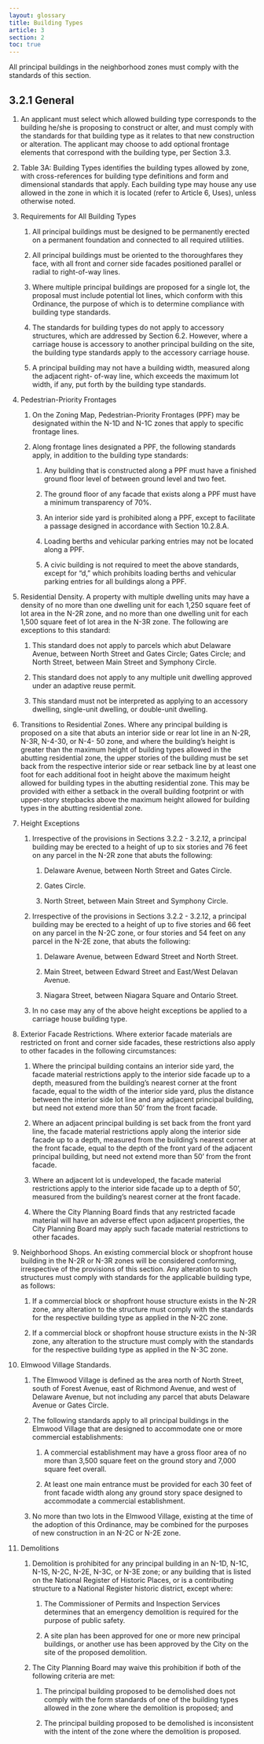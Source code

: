 ```yaml
---
layout: glossary
title: Building Types
article: 3
section: 2
toc: true
---
```


All principal buildings in the neighborhood zones must comply with the standards of this section.

## 3.2.1 General

1. An applicant must select which allowed building type corresponds to the building he/she is proposing to construct or alter, and must comply with the standards for that building type as it relates to that new construction or alteration. The applicant may choose to add optional frontage elements that correspond with the building type, per Section 3.3.

2. Table 3A: Building Types identifies the building types allowed by zone, with cross-references for building type definitions and form and dimensional standards that apply. Each building type may house any use allowed in the zone in which it is located (refer to Article 6, Uses), unless otherwise noted.

3. Requirements for All Building Types

   1. All principal buildings must be designed to be permanently erected on a permanent foundation and connected to all required utilities.

   2. All principal buildings must be oriented to the thoroughfares they face, with all front and corner side facades positioned parallel or radial to right-of-way lines.

   3. Where multiple principal buildings are proposed for a single lot, the proposal must include potential lot lines, which conform with this Ordinance, the purpose of which is to determine compliance with building type standards.

   4. The standards for building types do not apply to accessory structures, which are addressed by Section 6.2. However, where a carriage house is accessory to another principal building on the site, the building type standards apply to the accessory carriage house.

   5. A principal building may not have a building width, measured along the adjacent right- of-way line, which exceeds the maximum lot width, if any, put forth by the building type standards.

4. Pedestrian-Priority Frontages

   1. On the Zoning Map, Pedestrian-Priority Frontages (PPF) may be designated within the N-1D and N-1C zones that apply to specific frontage lines.

   2. Along frontage lines designated a PPF, the following standards apply, in addition to the building type standards:

      1. Any building that is constructed along a PPF must have a finished ground floor level of between ground level and two feet.

      2. The ground floor of any facade that exists along a PPF must have a minimum transparency of 70%.

      3. An interior side yard is prohibited along a PPF, except to facilitate a passage designed in accordance with Section 10.2.8.A.

      4. Loading berths and vehicular parking entries may not be located along a PPF.

      5. A civic building is not required to meet the above standards, except for “d,” which prohibits loading berths and vehicular parking entries for all buildings along a PPF.

5. Residential Density. A property with multiple dwelling units may have a density of no more than one dwelling unit for each 1,250 square feet of lot area in the N-2R zone, and no more than one dwelling unit for each 1,500 square feet of lot area in the N-3R zone. The following are exceptions to this standard:

   1. This standard does not apply to parcels which abut Delaware Avenue, between North Street and Gates Circle; Gates Circle; and North Street, between Main Street and Symphony Circle.
   2. This standard does not apply to any multiple unit dwelling approved under an adaptive reuse permit.

   3. This standard must not be interpreted as applying to an accessory dwelling, single-unit dwelling, or double-unit dwelling.

6. Transitions to Residential Zones. Where any principal building is proposed on a site that abuts an interior side or rear lot line in an N-2R, N-3R, N-4-30, or N-4- 50 zone, and where the building’s height is greater than the maximum height of building types allowed in the abutting residential zone, the upper stories of the building must be set back from the respective interior side or rear setback line by at least one foot for each additional foot in height above the maximum height allowed for building types in the abutting residential zone. This may be provided with either a setback in the overall building footprint or with upper-story stepbacks above the maximum height allowed for building types in the abutting residential zone.

7. Height Exceptions

   1. Irrespective of the provisions in Sections 3.2.2 - 3.2.12, a principal building may be erected to a height of up to six stories and 76 feet on any parcel in the N-2R zone that abuts the following:

      1. Delaware Avenue, between North Street and Gates Circle.

      2. Gates Circle.

      3. North Street, between Main Street and Symphony Circle.

   2. Irrespective of the provisions in Sections 3.2.2 - 3.2.12, a principal building may be erected to a height of up to five stories and 66 feet on any parcel in the N-2C zone, or four stories and 54 feet on any parcel in the N-2E zone, that abuts the following:

      1. Delaware Avenue, between Edward Street and North Street.

      2. Main Street, between Edward Street and East/West Delavan Avenue.

      3. Niagara Street, between Niagara Square and Ontario Street.

   3. In no case may any of the above height exceptions be applied to a carriage house building type.

8. Exterior Facade Restrictions. Where exterior facade materials are restricted on front and corner side facades, these restrictions also apply to other facades in the following circumstances:

   1. Where the principal building contains an interior side yard, the facade material restrictions apply to the interior side facade up to a depth, measured from the building’s nearest corner at the front facade, equal to the width of the interior side yard, plus the distance between the interior side lot line and any adjacent principal building, but need not extend more than 50’ from the front facade.

   2. Where an adjacent principal building is set back from the front yard line, the facade material restrictions apply along the interior side facade up to a depth, measured from the building’s nearest corner at the front facade, equal to the depth of the front yard of the adjacent principal building, but need not extend more than 50’ from the front facade.

   3. Where an adjacent lot is undeveloped, the facade material restrictions apply to the interior side facade up to a depth of 50’, measured from the building’s nearest corner at the front facade.
   4. Where the City Planning Board finds that any restricted facade material will have an adverse effect upon adjacent properties, the City Planning Board may apply such facade material restrictions to other facades.

9. Neighborhood Shops. An existing commercial block or shopfront house building in the N-2R or N-3R zones will be considered conforming, irrespective of the provisions of this section. Any alteration to such structures must comply with standards for the applicable building type, as follows:

   1. If a commercial block or shopfront house structure exists in the N-2R zone, any alteration to the structure must comply with the standards for the respective building type as applied in the N-2C zone.

   2. If a commercial block or shopfront house structure exists in the N-3R zone, any alteration to the structure must comply with the standards for the respective building type as applied in the N-3C zone.

10. Elmwood Village Standards.

    1. The Elmwood Village is defined as the area north of North Street, south of Forest Avenue, east of Richmond Avenue, and west of Delaware Avenue, but not including any parcel that abuts Delaware Avenue or Gates Circle.

    2. The following standards apply to all principal buildings in the Elmwood Village that are designed to accommodate one or more commercial establishments:

       1. A commercial establishment may have a gross floor area of no more than 3,500 square feet on the ground story and 7,000 square feet overall.

       2. At least one main entrance must be provided for each 30 feet of front facade width along any ground story space designed to accommodate a commercial establishment.

    3. No more than two lots in the Elmwood Village, existing at the time of the adoption of this Ordinance, may be combined for the purposes of new construction in an N-2C or N-2E zone.

11. Demolitions

    1. Demolition is prohibited for any principal building in an N-1D, N-1C, N-1S, N-2C, N-2E, N-3C, or N-3E zone; or any building that is listed on the National Register of Historic Places, or is a contributing structure to a National Register historic district, except where:

       1. The Commissioner of Permits and Inspection Services determines that an emergency demolition is required for the purpose of public safety.

       2. A site plan has been approved for one or more new principal buildings, or another use has been approved by the City on the site of the proposed demolition.

    2. The City Planning Board may waive this prohibition if both of the following criteria are met:

       1. The principal building proposed to be demolished does not comply with the form standards of one of the building types allowed in the zone where the demolition is proposed; and

       2. The principal building proposed to be demolished is inconsistent with the intent of the zone where the demolition is proposed.
